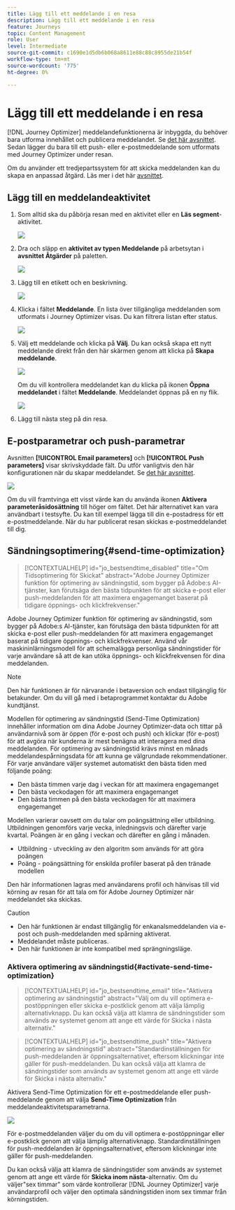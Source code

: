 ```yaml
---
title: Lägg till ett meddelande i en resa
description: Lägg till ett meddelande i en resa
feature: Journeys
topic: Content Management
role: User
level: Intermediate
source-git-commit: c1690e1d5db6b068a8611e88c88c8955de21b54f
workflow-type: tm+mt
source-wordcount: '775'
ht-degree: 0%

---
```


# Lägg till ett meddelande i en resa

[!DNL Journey Optimizer] meddelandefunktionerna är inbyggda, du behöver bara utforma innehållet och publicera meddelandet. Se [det här avsnittet](../get-started-content.md). Sedan lägger du bara till ett push- eller e-postmeddelande som utformats med Journey Optimizer under resan.

Om du använder ett tredjepartssystem för att skicka meddelanden kan du skapa en anpassad åtgärd. Läs mer i det här [avsnittet](../action/action.md).

## Lägg till en meddelandeaktivitet

1. Som alltid ska du påbörja resan med en aktivitet eller en **Läs segment**-aktivitet.

   ![](../assets/jo-message0.png)

1. Dra och släpp en **aktivitet av typen Meddelande** på arbetsytan i **avsnittet Åtgärder** på paletten.

   ![](../assets/jo-message1.png)

1. Lägg till en etikett och en beskrivning.

   ![](../assets/jo-message2.png)

1. Klicka i fältet **Meddelande**. En lista över tillgängliga meddelanden som utformats i Journey Optimizer visas. Du kan filtrera listan efter status.

   ![](../assets/jo-message3.png)

1. Välj ett meddelande och klicka på **Välj**. Du kan också skapa ett nytt meddelande direkt från den här skärmen genom att klicka på **Skapa meddelande**.

   ![](../assets/jo-message4-ter.png)

   Om du vill kontrollera meddelandet kan du klicka på ikonen **Öppna meddelandet** i fältet **Meddelande**. Meddelandet öppnas på en ny flik.

   ![](../assets/jo-message4-bis.png)

1. Lägg till nästa steg på din resa.

## E-postparametrar och push-parametrar

Avsnitten **[!UICONTROL Email parameters]** och **[!UICONTROL Push parameters]** visar skrivskyddade fält. Du utför vanligtvis den här konfigurationen när du skapar meddelandet. Se [det här avsnittet](../get-started-content.md).

![](../assets/jo-message4.png)

Om du vill framtvinga ett visst värde kan du använda ikonen **Aktivera parameteråsidosättning** till höger om fältet. Det här alternativet kan vara användbart i testsyfte. Du kan till exempel lägga till din e-postadress för ett e-postmeddelande. När du har publicerat resan skickas e-postmeddelandet till dig.

## Sändningsoptimering{#send-time-optimization}

>[!CONTEXTUALHELP]
>id="jo_bestsendtime_disabled"
>title="Om Tidsoptimering för Skickat"
>abstract="Adobe Journey Optimizer funktion för optimering av sändningstid, som bygger på Adobe:s AI-tjänster, kan förutsäga den bästa tidpunkten för att skicka e-post eller push-meddelanden för att maximera engagemanget baserat på tidigare öppnings- och klickfrekvenser."

Adobe Journey Optimizer funktion för optimering av sändningstid, som bygger på Adobe:s AI-tjänster, kan förutsäga den bästa tidpunkten för att skicka e-post eller push-meddelanden för att maximera engagemanget baserat på tidigare öppnings- och klickfrekvenser. Använd vår maskininlärningsmodell för att schemalägga personliga sändningstider för varje användare så att de kan utöka öppnings- och klickfrekvensen för dina meddelanden.

>[!NOTE]
>
>Den här funktionen är för närvarande i betaversion och endast tillgänglig för betakunder. Om du vill gå med i betaprogrammet kontaktar du Adobe kundtjänst.

Modellen för optimering av sändningstid (Send-Time Optimization) innehåller information om dina Adobe Journey Optimizer-data och tittar på användarnivå som är öppen (för e-post och push) och klickar (för e-post) för att avgöra när kunderna är mest benägna att interagera med dina meddelanden. För optimering av sändningstid krävs minst en månads meddelandespårningsdata för att kunna ge välgrundade rekommendationer. För varje användare väljer systemet automatiskt den bästa tiden med följande poäng:

* Den bästa timmen varje dag i veckan för att maximera engagemanget
* Den bästa veckodagen för att maximera engagemanget
* Den bästa timmen på den bästa veckodagen för att maximera engagemanget

Modellen varierar oavsett om du talar om poängsättning eller utbildning. Utbildningen genomförs varje vecka, inledningsvis och därefter varje kvartal. Poängen är en gång i veckan och därefter en gång i månaden.

* Utbildning - utveckling av den algoritm som används för att göra poängen
* Poäng - poängsättning för enskilda profiler baserat på den tränade modellen

Den här informationen lagras med användarens profil och hänvisas till vid körning av resan för att tala om för Adobe Journey Optimizer när meddelandet ska skickas.

>[!CAUTION]
>
>* Den här funktionen är endast tillgänglig för enkanalsmeddelanden via e-post och push-meddelanden med spårning aktiverat.
>* Meddelandet måste publiceras.
>* Den här funktionen är inte kompatibel med sprängningsläge.


### Aktivera optimering av sändningstid{#activate-send-time-optimization}

>[!CONTEXTUALHELP]
>id="jo_bestsendtime_email"
>title="Aktivera optimering av sändningstid"
>abstract="Välj om du vill optimera e-postöppningen eller skicka e-postklick genom att välja lämplig alternativknapp. Du kan också välja att klamra de sändningstider som används av systemet genom att ange ett värde för Skicka i nästa alternativ."

>[!CONTEXTUALHELP]
>id="jo_bestsendtime_push"
>title="Aktivera optimering av sändningstid"
>abstract="Standardinställningen för push-meddelanden är öppningsalternativet, eftersom klickningar inte gäller för push-meddelanden. Du kan också välja att klamra de sändningstider som används av systemet genom att ange ett värde för Skicka i nästa alternativ."

Aktivera Send-Time Optimization för ett e-postmeddelande eller push-meddelande genom att välja **Send-Time Optimization** från meddelandeaktivitetsparametrarna.

![](../assets/jo-message5.png)

För e-postmeddelanden väljer du om du vill optimera e-postöppningar eller e-postklick genom att välja lämplig alternativknapp. Standardinställningen för push-meddelanden är öppningsalternativet, eftersom klickningar inte gäller för push-meddelanden.

Du kan också välja att klamra de sändningstider som används av systemet genom att ange ett värde för **Skicka inom nästa**-alternativ. Om du väljer&quot;sex timmar&quot; som värde kontrollerar [!DNL Journey Optimizer] varje användarprofil och väljer den optimala sändningstiden inom sex timmar från körningstiden.
